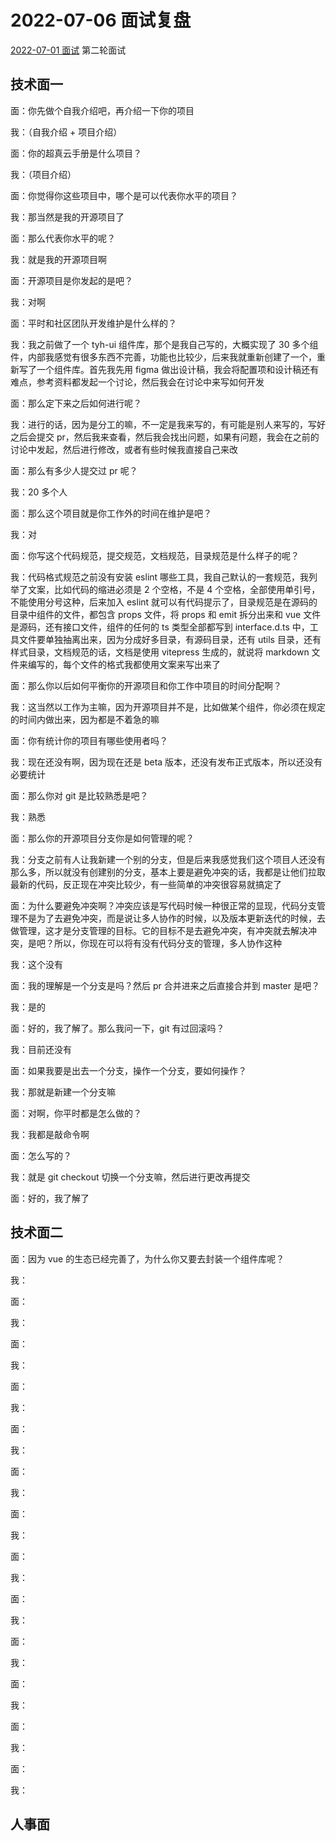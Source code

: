 # 2022-07-06 面试复盘

[2022-07-01 面试](https://github.com/Tyh2001/Interview-record/blob/master/2022-07-01.md) 第二轮面试

## 技术面一

面：你先做个自我介绍吧，再介绍一下你的项目

我：（自我介绍 + 项目介绍）

面：你的超真云手册是什么项目？

我：（项目介绍）

面：你觉得你这些项目中，哪个是可以代表你水平的项目？

我：那当然是我的开源项目了

面：那么代表你水平的呢？

我：就是我的开源项目啊

面：开源项目是你发起的是吧？

我：对啊

面：平时和社区团队开发维护是什么样的？

我：我之前做了一个 tyh-ui 组件库，那个是我自己写的，大概实现了 30 多个组件，内部我感觉有很多东西不完善，功能也比较少，后来我就重新创建了一个，重新写了一个组件库。首先我先用 figma 做出设计稿，我会将配置项和设计稿还有难点，参考资料都发起一个讨论，然后我会在讨论中来写如何开发

面：那么定下来之后如何进行呢？

我：进行的话，因为是分工的嘛，不一定是我来写的，有可能是别人来写的，写好之后会提交 pr，然后我来查看，然后我会找出问题，如果有问题，我会在之前的讨论中发起，然后进行修改，或者有些时候我直接自己来改

面：那么有多少人提交过 pr 呢？

我：20 多个人

面：那么这个项目就是你工作外的时间在维护是吧？

我：对

面：你写这个代码规范，提交规范，文档规范，目录规范是什么样子的呢？

我：代码格式规范之前没有安装 eslint 哪些工具，我自己默认的一套规范，我列举了文案，比如代码的缩进必须是 2 个空格，不是 4 个空格，全部使用单引号，不能使用分号这种，后来加入 eslint 就可以有代码提示了，目录规范是在源码的目录中组件的文件，都包含 props 文件，将 props 和 emit 拆分出来和 vue 文件是源码，还有接口文件，组件的任何的 ts 类型全部都写到 interface.d.ts 中，工具文件要单独抽离出来，因为分成好多目录，有源码目录，还有 utils 目录，还有样式目录，文档规范的话，文档是使用 vitepress 生成的，就说将 markdown 文件来编写的，每个文件的格式我都使用文案来写出来了

面：那么你以后如何平衡你的开源项目和你工作中项目的时间分配啊？

我：这当然以工作为主嘛，因为开源项目并不是，比如做某个组件，你必须在规定的时间内做出来，因为都是不着急的嘛

面：你有统计你的项目有哪些使用者吗？

我：现在还没有啊，因为现在还是 beta 版本，还没有发布正式版本，所以还没有必要统计

面：那么你对 git 是比较熟悉是吧？

我：熟悉

面：那么你的开源项目分支你是如何管理的呢？

我：分支之前有人让我新建一个别的分支，但是后来我感觉我们这个项目人还没有那么多，所以就没有创建别的分支，基本上要是避免冲突的话，我都是让他们拉取最新的代码，反正现在冲突比较少，有一些简单的冲突很容易就搞定了

面：为什么要避免冲突啊？冲突应该是写代码时候一种很正常的显现，代码分支管理不是为了去避免冲突，而是说让多人协作的时候，以及版本更新迭代的时候，去做管理，这才是分支管理的目标。它的目标不是去避免冲突，有冲突就去解决冲突，是吧？所以，你现在可以将有没有代码分支的管理，多人协作这种

我：这个没有

面：我的理解是一个分支是吗？然后 pr 合并进来之后直接合并到 master 是吧？

我：是的

面：好的，我了解了。那么我问一下，git 有过回滚吗？

我：目前还没有

面：如果我要是出去一个分支，操作一个分支，要如何操作？

我：那就是新建一个分支嘛

面：对啊，你平时都是怎么做的？

我：我都是敲命令啊

面：怎么写的？

我：就是 git checkout 切换一个分支嘛，然后进行更改再提交

面：好的，我了解了

## 技术面二

面：因为 vue 的生态已经完善了，为什么你又要去封装一个组件库呢？

我：

面：

我：

面：

我：

面：

我：

面：

我：

面：

我：

面：

我：

面：

我：

面：

我：

面：

我：

面：

我：

面：

我：

面：

我：

## 人事面
